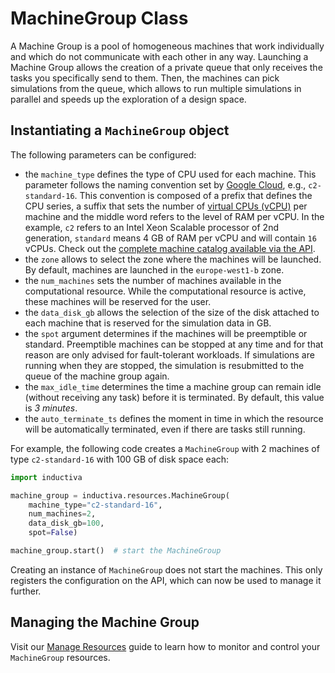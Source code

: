 # MachineGroup Class

A Machine Group is a pool of homogeneous machines that work individually and 
which do not communicate with each other in any way. Launching a Machine Group
allows the creation of a private queue that only receives the tasks you specifically
send to them. Then, the machines can pick simulations from the queue, which allows
to run multiple simulations in parallel and speeds up the exploration of a design space.

## Instantiating a `MachineGroup` object
The following parameters can be configured:
- the `machine_type` defines the type of CPU used for each machine. This parameter
follows the naming convention set by
[Google Cloud](https://cloud.google.com/compute/docs/machine-types),
e.g., `c2-standard-16`. This convention is composed of a prefix that defines the
CPU series, a suffix that sets the number of
[virtual CPUs (vCPU)](https://cloud.google.com/compute/docs/cpu-platforms)
per machine and the middle word refers to the level of RAM per vCPU. In the example,
`c2` refers to an Intel Xeon Scalable processor of 2nd generation, `standard`
means 4 GB of RAM per vCPU and will contain `16` vCPUs.
Check out the 
[complete machine catalog available via the API](https://inductiva.ai/machines). 
- the `zone` allows to select the zone where the machines will be launched. By default, machines are launched in the `europe-west1-b` zone.
- the `num_machines` sets the number of machines available in the computational
resource. While the computational resource is active, these machines will be reserved
for the user.
- the `data_disk_gb` allows the selection of the size of the disk attached to each machine that is reserved for the simulation data in GB.
- the `spot` argument determines if the machines will be preemptible or standard.
Preemptible machines can be stopped at any time and for that reason are only
advised for fault-tolerant workloads. If simulations are running when they are
stopped, the simulation is resubmitted to the queue of the machine group again.
- the `max_idle_time` determines the time a machine group can remain idle (without
receiving any task) before it is terminated. By default, this value is _3 minutes_.
- the `auto_terminate_ts` defines the moment in time in which the resource will
be automatically terminated, even if there are tasks still running.

For example, the following code creates a `MachineGroup` with 2 machines of type
`c2-standard-16` with 100 GB of disk space each:

```python
import inductiva

machine_group = inductiva.resources.MachineGroup(
    machine_type="c2-standard-16",
    num_machines=2,
    data_disk_gb=100,
    spot=False)

machine_group.start()  # start the MachineGroup
```

Creating an instance of `MachineGroup` does not start the machines. 
This only registers the configuration on the API, which can now be used
to manage it further.

## Managing the Machine Group

Visit our [Manage Resources](../manage_computational_resources.md) guide to learn how to monitor and control your `MachineGroup` resources.
